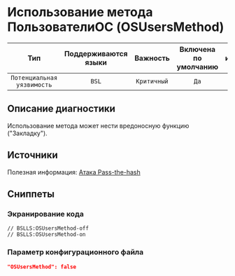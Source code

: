 # Использование метода ПользователиОС (OSUsersMethod)

|            Тип             |    Поддерживаются<br>языки    |  Важность   |    Включена<br>по умолчанию    |    Время на<br>исправление (мин)    |     Теги     |
|:--------------------------:|:-----------------------------:|:-----------:|:------------------------------:|:-----------------------------------:|:------------:|
| `Потенциальная уязвимость` |             `BSL`             | `Критичный` |              `Да`              |                `15`                 | `suspicious` |

<!-- Блоки выше заполняются автоматически, не трогать -->
## Описание диагностики
<!-- Описание диагностики заполняется вручную. Необходимо понятным языком описать смысл и схему работу -->
Использование метода может нести вредоносную функцию ("Закладку").

## Источники
<!-- Необходимо указывать ссылки на все источники, из которых почерпнута информация для создания диагностики -->

Полезная информация: [Атака Pass-the-hash](https://ru.wikipedia.org/wiki/%D0%90%D1%82%D0%B0%D0%BA%D0%B0_Pass-the-hash)

## Сниппеты

<!-- Блоки ниже заполняются автоматически, не трогать -->
### Экранирование кода

```bsl
// BSLLS:OSUsersMethod-off
// BSLLS:OSUsersMethod-on
```

### Параметр конфигурационного файла

```json
"OSUsersMethod": false
```
